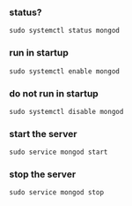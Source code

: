 ### status?
`sudo systemctl status mongod`

### run in startup
`sudo systemctl enable mongod`

### do not run in startup
`sudo systemctl disable mongod`

### start the server
`sudo service mongod start`

### stop the server
`sudo service mongod stop`

